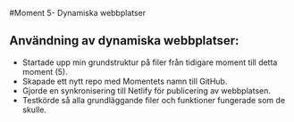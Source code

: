 #Moment 5- Dynamiska webbplatser
## Användning av dynamiska webbplatser:

- Startade upp min grundstruktur på filer från tidigare moment till detta moment (5).
- Skapade ett nytt repo med Momentets namn till GitHub. 
- Gjorde en synkronisering till Netlify för publicering av webbplatsen. 
- Testkörde så alla grundläggande filer och funktioner fungerade som de skulle. 